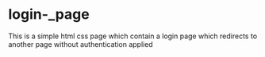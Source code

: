 # login-_page
This is a simple html css page which contain a login page which redirects to another page without authentication applied 
